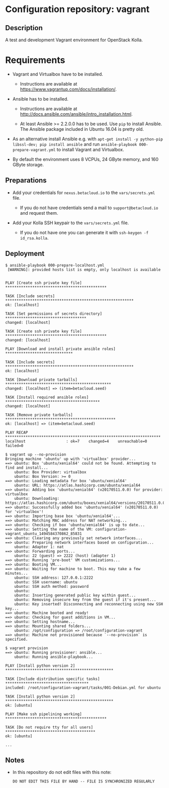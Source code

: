 # Configuration repository: vagrant

## Description

A test and development Vagrant environment for OpenStack Kolla.

# Requirements

* Vagrant and Virtualbox have to be installed.

  * Instructions are available at https://www.vagrantup.com/docs/installation/.

* Ansible has to be installed.

  * Instructions are available at http://docs.ansible.com/ansible/intro_installation.html.

  * At least Ansible >= 2.2.0.0 has to be used. Use ``pip`` to install Ansible. The Ansible
    package included in Ubuntu 16.04 is pretty old.

* As an alternative install Ansible e.g. with ``apt-get install -y python-pip libssl-dev; pip install ansible``
  and run ``ansible-playbook 000-prepare-vagrant.yml`` to install Vagrant and Virtualbox.

* By default the environment uses 8 VCPUs, 24 GByte memory, and 160 GByte storage.

## Preparations

* Add your credentials for ``nexus.betacloud.io`` to the ``vars/secrets.yml`` file.

  * If you do not have credentials send a mail to ``support@betacloud.io`` and request them.

* Add your Kolla SSH keypair to the ``vars/secrets.yml`` file.

  * If you do not have one you can generate it with ``ssh-keygen -f id_rsa.kolla``.

## Deployment

```shell
$ ansible-playbook 000-prepare-localhost.yml
 [WARNING]: provided hosts list is empty, only localhost is available


PLAY [Create ssh private key file] *********************************************

TASK [Include secrets] *********************************************************
ok: [localhost]

TASK [Set permissions of secrets directory] ************************************
changed: [localhost]

TASK [Create ssh private key file] *********************************************
changed: [localhost]

PLAY [Download and install private ansible roles] ******************************

TASK [Include secrets] *********************************************************
ok: [localhost]

TASK [Download private tarballs] ***********************************************
changed: [localhost] => (item=betacloud.seed)

TASK [Install required ansible roles] ******************************************
changed: [localhost]

TASK [Remove private tarballs] *************************************************
ok: [localhost] => (item=betacloud.seed)

PLAY RECAP *********************************************************************
localhost                  : ok=7    changed=4    unreachable=0    failed=0
```

```shell
$ vagrant up --no-provision
Bringing machine 'ubuntu' up with 'virtualbox' provider...
==> ubuntu: Box 'ubuntu/xenial64' could not be found. Attempting to find and install...
    ubuntu: Box Provider: virtualbox
    ubuntu: Box Version: >= 0
==> ubuntu: Loading metadata for box 'ubuntu/xenial64'
    ubuntu: URL: https://atlas.hashicorp.com/ubuntu/xenial64
==> ubuntu: Adding box 'ubuntu/xenial64' (v20170511.0.0) for provider: virtualbox
    ubuntu: Downloading: https://atlas.hashicorp.com/ubuntu/boxes/xenial64/versions/20170511.0.0/providers/virtualbox.box
==> ubuntu: Successfully added box 'ubuntu/xenial64' (v20170511.0.0) for 'virtualbox'!
==> ubuntu: Importing base box 'ubuntu/xenial64'...
==> ubuntu: Matching MAC address for NAT networking...
==> ubuntu: Checking if box 'ubuntu/xenial64' is up to date...
==> ubuntu: Setting the name of the VM: configuration-vagrant_ubuntu_1494584370862_85831
==> ubuntu: Clearing any previously set network interfaces...
==> ubuntu: Preparing network interfaces based on configuration...
    ubuntu: Adapter 1: nat
==> ubuntu: Forwarding ports...
    ubuntu: 22 (guest) => 2222 (host) (adapter 1)
==> ubuntu: Running 'pre-boot' VM customizations...
==> ubuntu: Booting VM...
==> ubuntu: Waiting for machine to boot. This may take a few minutes...
    ubuntu: SSH address: 127.0.0.1:2222
    ubuntu: SSH username: ubuntu
    ubuntu: SSH auth method: password
    ubuntu: 
    ubuntu: Inserting generated public key within guest...
    ubuntu: Removing insecure key from the guest if it's present...
    ubuntu: Key inserted! Disconnecting and reconnecting using new SSH key...
==> ubuntu: Machine booted and ready!
==> ubuntu: Checking for guest additions in VM...
==> ubuntu: Setting hostname...
==> ubuntu: Mounting shared folders...
    ubuntu: /opt/configuration => /root/configuration-vagrant
==> ubuntu: Machine not provisioned because `--no-provision` is specified.
```

```shell
$ vagrant provision
==> ubuntu: Running provisioner: ansible...
    ubuntu: Running ansible-playbook...

PLAY [Install python version 2] ************************************************

TASK [Include distribution specific tasks] *************************************
included: /root/configuration-vagrant/tasks/001-Debian.yml for ubuntu

TASK [Install python version 2] ************************************************
ok: [ubuntu]

PLAY [Make ssh pipelining working] *********************************************

TASK [Do not require tty for all users] ****************************************
ok: [ubuntu]

...
```

## Notes

* In this repository do not edit files with this note:

  ``DO NOT EDIT THIS FILE BY HAND -- FILE IS SYNCHRONIZED REGULARLY``
